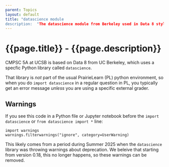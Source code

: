```yaml
---
parent: Topics
layout: default
title: "datascience module
description:  "The datascience module from Berkeley used in Data 8 style courses"
---
```



# {{page.title}} - {{page.description}}

CMPSC 5A at UCSB is based on Data 8 from UC Berkeley, which uses a specfic Python library called `datascience`.

That library is *not* part of the usual PrairieLearn (PL) python environment, 
so when you do `import datascience` in a regular question in PL, you typically get
an error message *unless* you are using a specific external grader.


## Warnings

If you see this code in a Python file or Jupyter notebook before the `import datascience` or `from datascience import *` line:

```
import warnings
warnings.filterwarnings("ignore", category=UserWarning)
```

This likely comes from a period during Summer 2025 when the `datascience` library was throwing warnings
about deprecation.   We beleive that starting from version 0.18, this no longer happens, so these warnings can
be removed.